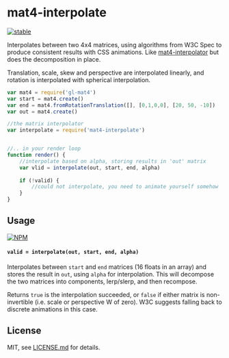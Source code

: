 # mat4-interpolate

[![stable](http://badges.github.io/stability-badges/dist/stable.svg)](http://github.com/badges/stability-badges)

Interpolates between two 4x4 matrices, using algorithms from W3C Spec to produce consistent results with CSS animations. Like [mat4-interpolator](https://www.npmjs.org/package/mat4-interpolator) but does the decomposition in place. 

Translation, scale, skew and perspective are interpolated linearly, and rotation is interpolated with spherical interpolation.

```js
var mat4 = require('gl-mat4')
var start = mat4.create()
var end = mat4.fromRotationTranslation([], [0,1,0,0], [20, 50, -10])
var out = mat4.create()

//the matrix interpolator
var interpolate = require('mat4-interpolate')


//.. in your render loop
function render() {
    //interpolate based on alpha, storing results in 'out' matrix
    var vlid = interpolate(out, start, end, alpha)
    
    if (!valid) {
        //could not interpolate, you need to animate yourself somehow   
    }
}
```

## Usage

[![NPM](https://nodei.co/npm/mat4-interpolate.png)](https://nodei.co/npm/mat4-interpolate/)

#### `valid = interpolate(out, start, end, alpha)`

Interpolates between `start` and `end` matrices (16 floats in an array) and stores the result in `out`, using `alpha` for interpolation. This will decompose the two matrices into components, lerp/slerp, and then recompose.

Returns `true` is the interpolation succeeded, or `false` if either matrix is non-invertible (i.e. scale or perspective W of zero). W3C suggests falling back to discrete animations in this case.

## License

MIT, see [LICENSE.md](http://github.com/mattdesl/mat4-interpolate/blob/master/LICENSE.md) for details.
